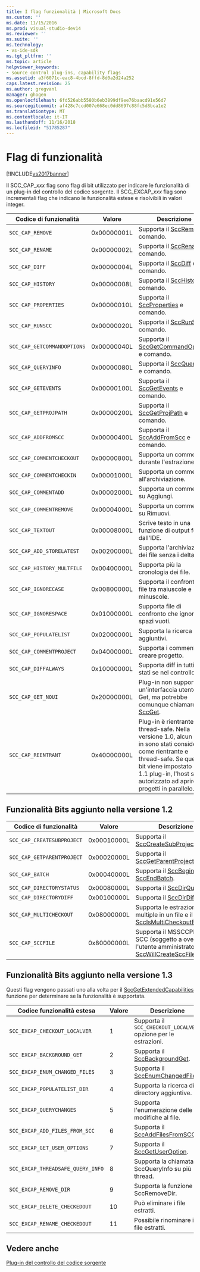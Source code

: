 ```yaml
---
title: I flag funzionalità | Microsoft Docs
ms.custom: ''
ms.date: 11/15/2016
ms.prod: visual-studio-dev14
ms.reviewer: ''
ms.suite: ''
ms.technology:
- vs-ide-sdk
ms.tgt_pltfrm: ''
ms.topic: article
helpviewer_keywords:
- source control plug-ins, capability flags
ms.assetid: a3f6071c-eac8-4bcd-8ffd-8d0a2d24a252
caps.latest.revision: 25
ms.author: gregvanl
manager: ghogen
ms.openlocfilehash: 6fd526abb5580b6eb3899df9ee76baacd91e56d7
ms.sourcegitcommit: af428c7ccd007e668ec0dd8697c88fc5d8bca1e2
ms.translationtype: MT
ms.contentlocale: it-IT
ms.lasthandoff: 11/16/2018
ms.locfileid: "51785287"
---
```

# <a name="capability-flags"></a>Flag di funzionalità
[!INCLUDE[vs2017banner](../includes/vs2017banner.md)]

Il SCC_CAP_*xxx* flag sono flag di bit utilizzato per indicare le funzionalità di un plug-in del controllo del codice sorgente. Il SCC_EXCAP_*xxx* flag sono incrementali flag che indicano le funzionalità estese e risolvibili in valori integer.  
  
|Codice di funzionalità|Valore|Descrizione|  
|---------------------|-----------|-----------------|  
|`SCC_CAP_REMOVE`|0x00000001L|Supporta il [SccRemove](../extensibility/sccremove-function.md) e comando.|  
|`SCC_CAP_RENAME`|0x00000002L|Supporta il [SccRename](../extensibility/sccrename-function.md) e comando.|  
|`SCC_CAP_DIFF`|0x00000004L|Supporta il [SccDiff](../extensibility/sccdiff-function.md) e comando.|  
|`SCC_CAP_HISTORY`|0x00000008L|Supporta il [SccHistory](../extensibility/scchistory-function.md) e comando.|  
|`SCC_CAP_PROPERTIES`|0x00000010L|Supporta il [SccProperties](../extensibility/sccproperties-function.md) e comando.|  
|`SCC_CAP_RUNSCC`|0x00000020L|Supporta il [SccRunScc](../extensibility/sccrunscc-function.md) e comando.|  
|`SCC_CAP_GETCOMMANDOPTIONS`|0x00000040L|Supporta il [SccGetCommandOptions](../extensibility/sccgetcommandoptions-function.md) e comando.|  
|`SCC_CAP_QUERYINFO`|0x00000080L|Supporta il [SccQueryInfo](../extensibility/sccqueryinfo-function.md) e comando.|  
|`SCC_CAP_GETEVENTS`|0x00000100L|Supporta il [SccGetEvents](../extensibility/sccgetevents-function.md) e comando.|  
|`SCC_CAP_GETPROJPATH`|0x00000200L|Supporta il [SccGetProjPath](../extensibility/sccgetprojpath-function.md) e comando.|  
|`SCC_CAP_ADDFROMSCC`|0x00000400L|Supporta il [SccAddFromScc](../extensibility/sccaddfromscc-function.md) e comando.|  
|`SCC_CAP_COMMENTCHECKOUT`|0x00000800L|Supporta un commento durante l'estrazione.|  
|`SCC_CAP_COMMENTCHECKIN`|0x00001000L|Supporta un commento all'archiviazione.|  
|`SCC_CAP_COMMENTADD`|0x00002000L|Supporta un commento su Aggiungi.|  
|`SCC_CAP_COMMENTREMOVE`|0x00004000L|Supporta un commento su Rimuovi.|  
|`SCC_CAP_TEXTOUT`|0x00008000L|Scrive testo in una funzione di output fornito dall'IDE.|  
|`SCC_CAP_ADD_STORELATEST`|0x00200000L|Supporta l'archiviazione dei file senza i delta.|  
|`SCC_CAP_HISTORY_MULTFILE`|0x00400000L|Supporta più la cronologia dei file.|  
|`SCC_CAP_IGNORECASE`|0x00800000L|Supporta il confronto di file tra maiuscole e minuscole.|  
|`SCC_CAP_IGNORESPACE`|0x01000000L|Supporta file di confronto che ignora gli spazi vuoti.|  
|`SCC_CAP_POPULATELIST`|0x02000000L|Supporta la ricerca di file aggiuntivi.|  
|`SCC_CAP_COMMENTPROJECT`|0x04000000L|Supporta i commenti su creare progetto.|  
|`SCC_CAP_DIFFALWAYS`|0x10000000L|Supporta diff in tutti gli stati se nel controllo.|  
|`SCC_CAP_GET_NOUI`|0x20000000L|Plug-in non supporta un'interfaccia utente per Get, ma potrebbe comunque chiamare IDE [SccGet](../extensibility/sccget-function.md).|  
|`SCC_CAP_REENTRANT`|0x40000000L|Plug-in è rientrante e thread-safe. Nella versione 1.0, alcun plug-in sono stati considerati come rientrante e thread-safe. Se questo bit viene impostato un 1.1 plug-in, l'host sia autorizzato ad aprire più progetti in parallelo.|  
  
## <a name="capability-bits-added-in-version-12"></a>Funzionalità Bits aggiunto nella versione 1.2  
  
|Codice di funzionalità|Valore|Descrizione|  
|---------------------|-----------|-----------------|  
|`SCC_CAP_CREATESUBPROJECT`|0x00010000L|Supporta il [SccCreateSubProject](../extensibility/scccreatesubproject-function.md).|  
|`SCC_CAP_GETPARENTPROJECT`|0x00020000L|Supporta il [SccGetParentProjectPath](../extensibility/sccgetparentprojectpath-function.md).|  
|`SCC_CAP_BATCH`|0x00040000L|Supporta il [SccBeginBatch](../extensibility/sccbeginbatch-function.md) e [SccEndBatch](../extensibility/sccendbatch-function.md).|  
|`SCC_CAP_DIRECTORYSTATUS`|0x00080000L|Supporta il [SccDirQueryInfo](../extensibility/sccdirqueryinfo-function.md).|  
|`SCC_CAP_DIRECTORYDIFF`|0x00100000L|Supporta il [SccDirDiff](../extensibility/sccdirdiff-function.md).|  
|`SCC_CAP_MULTICHECKOUT`|0x08000000L|Supporta le estrazioni multiple in un file e il [SccIsMultiCheckoutEnabled](../extensibility/sccismulticheckoutenabled-function.md).|  
|`SCC_CAP_SCCFILE`|0x80000000L|Supporta il MSSCCPRJ. File SCC (soggetto a override o l'utente amministratore) e il [SccWillCreateSccFile](../extensibility/sccwillcreatesccfile-function.md).|  
  
## <a name="capability-bits-added-in-version-13"></a>Funzionalità Bits aggiunto nella versione 1.3  
 Questi flag vengono passati uno alla volta per il [SccGetExtendedCapabilities](../extensibility/sccgetextendedcapabilities-function.md) funzione per determinare se la funzionalità è supportata.  
  
|Codice funzionalità estesa|Valore|Descrizione|  
|------------------------------|-----------|-----------------|  
|`SCC_EXCAP_CHECKOUT_LOCALVER`|1|Supporta il `SCC_CHECKOUT_LOCALVER` opzione per le estrazioni.|  
|`SCC_EXCAP_BACKGROUND_GET`|2|Supporta il [SccBackgroundGet](../extensibility/sccbackgroundget-function.md).|  
|`SCC_EXCAP_ENUM_CHANGED_FILES`|3|Supporta il [SccEnumChangedFiles](../extensibility/sccenumchangedfiles-function.md).|  
|`SCC_EXCAP_POPULATELIST_DIR`|4|Supporta la ricerca di directory aggiuntive.|  
|`SCC_EXCAP_QUERYCHANGES`|5|Supporta l'enumerazione delle modifiche al file.|  
|`SCC_EXCAP_ADD_FILES_FROM_SCC`|6|Supporta il [SccAddFilesFromSCC](../extensibility/sccaddfilesfromscc-function.md).|  
|`SCC_EXCAP_GET_USER_OPTIONS`|7|Supporta il [SccGetUserOption](../extensibility/sccgetuseroption-function.md).|  
|`SCC_EXCAP_THREADSAFE_QUERY_INFO`|8|Supporta la chiamata SccQueryInfo su più thread.|  
|`SCC_EXCAP_REMOVE_DIR`|9|Supporta la funzione SccRemoveDir.|  
|`SCC_EXCAP_DELETE_CHECKEDOUT`|10|Può eliminare i file estratti.|  
|`SCC_EXCAP_RENAME_CHECKEDOUT`|11|Possibile rinominare i file estratti.|  
  
## <a name="see-also"></a>Vedere anche  
 [Plug-in del controllo del codice sorgente](../extensibility/source-control-plug-ins.md)


